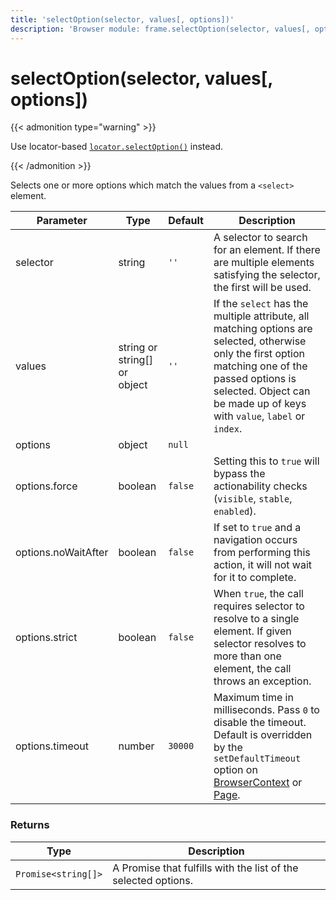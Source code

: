 ```yaml
---
title: 'selectOption(selector, values[, options])'
description: 'Browser module: frame.selectOption(selector, values[, options]) method'
---
```


# selectOption(selector, values[, options])

{{< admonition type="warning" >}}

Use locator-based [`locator.selectOption()`](https://grafana.com/docs/k6/<K6_VERSION>/javascript-api/k6-browser/locator/selectoption/) instead.

{{< /admonition >}}

Selects one or more options which match the values from a `<select>` element.

<TableWithNestedRows>

| Parameter           | Type                         | Default | Description                                                                                                                                                                                                                                                                                                                                   |
| ------------------- | ---------------------------- | ------- | --------------------------------------------------------------------------------------------------------------------------------------------------------------------------------------------------------------------------------------------------------------------------------------------------------------------------------------------- |
| selector            | string                       | `''`    | A selector to search for an element. If there are multiple elements satisfying the selector, the first will be used.                                                                                                                                                                                                                          |
| values              | string or string[] or object | `''`    | If the `select` has the multiple attribute, all matching options are selected, otherwise only the first option matching one of the passed options is selected. Object can be made up of keys with `value`, `label` or `index`.                                                                                                                |
| options             | object                       | `null`  |                                                                                                                                                                                                                                                                                                                                               |
| options.force       | boolean                      | `false` | Setting this to `true` will bypass the actionability checks (`visible`, `stable`, `enabled`).                                                                                                                                                                                                                                                 |
| options.noWaitAfter | boolean                      | `false` | If set to `true` and a navigation occurs from performing this action, it will not wait for it to complete.                                                                                                                                                                                                                                    |
| options.strict      | boolean                      | `false` | When `true`, the call requires selector to resolve to a single element. If given selector resolves to more than one element, the call throws an exception.                                                                                                                                                                                    |
| options.timeout     | number                       | `30000` | Maximum time in milliseconds. Pass `0` to disable the timeout. Default is overridden by the `setDefaultTimeout` option on [BrowserContext](https://grafana.com/docs/k6/<K6_VERSION>/javascript-api/k6-browser/browsercontext/) or [Page](https://grafana.com/docs/k6/<K6_VERSION>/javascript-api/k6-browser/page/). |

</TableWithNestedRows>

### Returns

| Type                | Description                                                    |
| ------------------- | -------------------------------------------------------------- |
| `Promise<string[]>` | A Promise that fulfills with the list of the selected options. |
